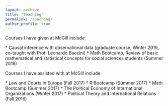 ```yaml
---
layout: archive
title: "Teaching"
permalink: /teaching/
author_profile: true
---
```


Courses I have given at McGill include:

\* Causal inference with observational data (graduate course, Winter 2019, co-taught with Prof. Leonardo Baccini)
\* Math Bootcamp, Review of basic mathematical and statistical concepts for social sciences students (Summer 2018)

Courses I have assisted with at McGill include:

\* Law and Courts in Europe (Fall 2017)
\* R Bootcamp (Summer 2017)
\* Math Bootcamp (Summer 2017)
\* The Political Economy of International Organizations (Winter 2017)
\* Political Theory and International Relations (Fall 2016)